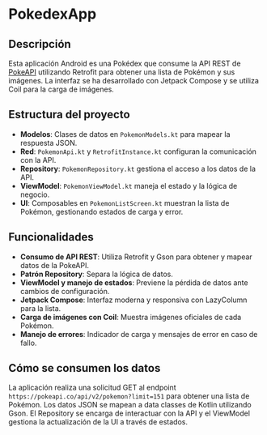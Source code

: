 # PokedexApp

## Descripción
Esta aplicación Android es una Pokédex que consume la API REST de [PokeAPI](https://pokeapi.co/) utilizando Retrofit para obtener una lista de Pokémon y sus imágenes. La interfaz se ha desarrollado con Jetpack Compose y se utiliza Coil para la carga de imágenes.

## Estructura del proyecto
- **Modelos**: Clases de datos en `PokemonModels.kt` para mapear la respuesta JSON.
- **Red**: `PokemonApi.kt` y `RetrofitInstance.kt` configuran la comunicación con la API.
- **Repository**: `PokemonRepository.kt` gestiona el acceso a los datos de la API.
- **ViewModel**: `PokemonViewModel.kt` maneja el estado y la lógica de negocio.
- **UI**: Composables en `PokemonListScreen.kt` muestran la lista de Pokémon, gestionando estados de carga y error.

## Funcionalidades
- **Consumo de API REST**: Utiliza Retrofit y Gson para obtener y mapear datos de la PokeAPI.
- **Patrón Repository**: Separa la lógica de datos.
- **ViewModel y manejo de estados**: Previene la pérdida de datos ante cambios de configuración.
- **Jetpack Compose**: Interfaz moderna y responsiva con LazyColumn para la lista.
- **Carga de imágenes con Coil**: Muestra imágenes oficiales de cada Pokémon.
- **Manejo de errores**: Indicador de carga y mensajes de error en caso de fallo.

## Cómo se consumen los datos
La aplicación realiza una solicitud GET al endpoint `https://pokeapi.co/api/v2/pokemon?limit=151` para obtener una lista de Pokémon. Los datos JSON se mapean a data classes de Kotlin utilizando Gson. El Repository se encarga de interactuar con la API y el ViewModel gestiona la actualización de la UI a través de estados.

